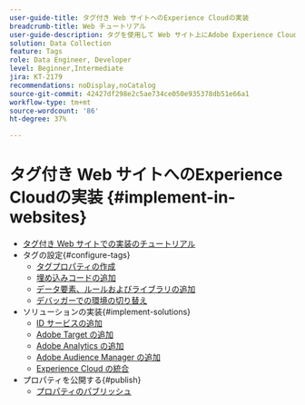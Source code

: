 ```yaml
---
user-guide-title: タグ付き Web サイトへのExperience Cloudの実装
breadcrumb-title: Web チュートリアル
user-guide-description: タグを使用して Web サイト上にAdobe Experience Cloudソリューションを実装する方法について説明します。
solution: Data Collection
feature: Tags
role: Data Engineer, Developer
level: Beginner,Intermediate
jira: KT-2179
recommendations: noDisplay,noCatalog
source-git-commit: 42427df298e2c5ae734ce050e935378db51e66a1
workflow-type: tm+mt
source-wordcount: '86'
ht-degree: 37%

---
```



# タグ付き Web サイトへのExperience Cloudの実装 {#implement-in-websites}

+ [タグ付き Web サイトでの実装のチュートリアル](overview.md)
+ タグの設定{#configure-tags}
   + [タグプロパティの作成](create-a-property.md)
   + [埋め込みコードの追加](add-embed-code.md)
   + [データ要素、ルールおよびライブラリの追加](add-data-elements-rules.md)
   + [デバッガーでの環境の切り替え](switch-environments.md)
+ ソリューションの実装{#implement-solutions}
   + [ID サービスの追加](id-service.md)
   + [Adobe Target の追加](target.md)
   + [Adobe Analytics の追加](analytics.md)
   + [Adobe Audience Manager の追加](audience-manager.md)
   + [Experience Cloud の統合](integrations.md)
+ プロパティを公開する{#publish}
   + [プロパティのパブリッシュ](publish.md)
